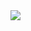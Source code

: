 <img align=center src="https://github.com/user-attachments/assets/b2af44df-418b-472e-bab8-af754d8c0576">


